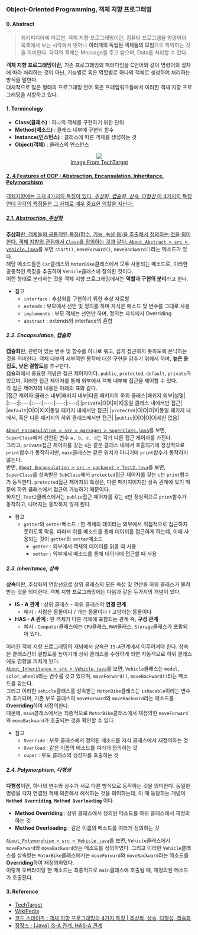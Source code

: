 ### Object-Oriented Programming, 객체 지향 프로그래밍

#### 0. Abstract
> 위키피디아에 따르면, 객체 지향 프로그래밍이란, 컴퓨터 프로그램을 명령어의 목록에서 보는 시각에서 벗어나 **여러개의 독립된 객체들의 모임**으로 파악하는 것을 의미한다. 각각의 객체는 Message를 주고 받으며, Data를 처리할 수 있다.

**객체 지향 프로그래밍이란,** 기존 프로그래밍의 패러다임을 C언어와 같이 명령어의 절차에 따라 처리하는 것이 아닌, 기능별로 혹은 역할별로 하나의 객체로 생성하여 처리하는 방식을 말한다.  
대체적으로 많은 형태의 프로그래밍 언어 혹은 프레임워크들에서 이러한 객체 지향 프로그래밍을 지향하고 있다.  

#### 1. Terminology
- **Class(클래스)** : 하나의 객체를 구현하기 위한 단위
- **Method(메소드)** : 클래스 내부에 구현되 함수
- **Instance(인스턴스)** : 클래스에 따른 객체를 생성하는 것
- **Object(객체)** : 클래스의 인스턴스
<p align="center">
    <img src="https://github.com/IIIBreakeRIII/OOP-Concept/assets/89850286/cbe6e39f-4402-4ab3-919c-1703a68872da">
    <br>
    <a href="https://www.techtarget.com/searchapparchitecture/definition/object-oriented-programming-OOP">Image From TechTarget
</p>

#### 2. 4 Features of OOP : Abstraction, Encapsulation, Inheritance, Polymorphism
객체지향에는 크게 4가지의 특징이 있다. *추상화, 캡슐화, 상속, 다형성* 이 4가지의 특징인데 각각의 특징들은 그 자체로 매우 중요한 역할을 지닌다.

##### 2.1. Abstraction, 추상화
**추상화**란, 객체들의 공통적인 특징(함수, 기능, 속성 등)을 추출해서 정의하는 것을 의미한다. 객체 지향의 관점에서 `Class`를 정의하는 것과 같다.
[`About_Abstract > src > Vehicle.java`](https://github.com/IIIBreakeRIII/OOP-Concept/blob/main/About_Abstract/src/Vehicle.java)를 보면 `start()`, `moveForward()`, `moveBackward()`라는 메소드가 있다.  
해당 메소드들은 `Car`클래스와 `MotorBike`클래스에서 모두 사용되는 메소드로, 이러한 공통적인 특징을 추출하여 `Vehicle`클래스에 정의한 것이다.  
이런 형태로 분리하는 것을 객체 지향 프로그래밍에서는 **역할과 구현의 분리**라고 한다.

- 참고
    - `interface` : 추상화를 구현하기 위한 추상 자료형
    - `extends` : 부모에서 선언 및 정의를 하며 자식은 메소드 및 변수를 그대로 사용
    - `implements` : 부모 객체는 선언만 하며, 정의는 자식에서 Overriding
    - `abstract` : extends와 interface의 혼합

##### 2.2. Encapsulation, 캡슐화
**캡슐화**란, 관련이 있는 변수 및 함수를 하나로 묶고, 쉽게 접근하지 못하도록 은닉하는 것을 의미한다. 객체 내부의 세부적인 동작에 대한 구현을 감추기 위해서 하며, **높은 응집도, 낮은 결합도**를 추구한다.  
캡슐화에서 중요한 개념은 접근 제어자이다. `public`, `protected`, `default`, `private`가 있으며, 이러한 접근 제어자를 통해 외부에서 객체 내부에 접근을 제어할 수 있다.  
각 접근 제어자의 내용은 아래의 표와 같다.  
|접근 제어자|클래스 내부|패키지 내부|다른 패키지의 하위 클래스|패키지 외부|설명|
|:---:|:---:|:---:|:---:|:---:|:---:|
|`private`|O|X|X|X|동일 클래스 내에서만 접근|
|`default`|O|O|X|X|동일 패키지 내에서만 접근|
|`protected`|O|O|O|X|동일 패키지 내에서, 혹은 다른 패키지의 하위 클래스에서만 접근|
|`public`|O|O|O|O|제한 없음|

[`About_Encapsulation > src > package1 > SuperClass.java`](https://github.com/IIIBreakeRIII/OOP-Concept/blob/main/About_Encapsulation/src/package1/SuperClass.java)를 보면, `SuperClass`에서 선언된 변수 `a, b, c, d`는 각기 다른 접근 제어자를 가진다.  
그리고, `private`접근 제어자를 갖는 `a`는 같은 클래스 내에서 호출되기에 정상적으로 `print`함수가 동작하지만, `main`클래스는 같은 위치가 아니기에 `print`함수가 동작하지 않는다.  
반면, [`About_Encapsulation > src > package2 > Test2.java`](https://github.com/IIIBreakeRIII/OOP-Concept/blob/main/About_Encapsulation/src/package2/Test2.java)를 보면, `SuperClass`를 상속받은 `SubClass`에서 `protected`접근 제어자를 갖는 `c`는 `print`함수가 동작한다. `protected`접근 제어자의 특징은, 다른 패키지이지만 상속 관계에 있기 때문에 하위 클래스에서 접근이 가능하기 때문이다.  
하지만, `Test2`클래스에서는 `public`접근 제어자를 갖는 `d`만 정상적으로 `print`함수가 동작하고, 나머지는 동작하지 않게 된다.  
- 참고
    - `getter`와 `setter`메소드 : 한 객체의 데이터는 외부에서 직접적으로 접근하지 못하도록 막음. 따라서 이를 메소드를 통해 데이터를 접근하게 하는데, 이때 사용되는 것이 `getter`와 `setter`메소드
        - `getter` : 외부에서 객체의 데이터를 읽을 때 사용
        - `setter` : 외부에서 메소드를 통해 데이터에 접근할 때 사용

##### 2.3. Inheritance, 상속
**상속**이란, 추상화의 연장선으로 상위 클래스의 모든 속성 및 연산을 하위 클래스가 물려받는 것을 의미한다. 객체 지향 프로그래밍에는 다음과 같은 두가지의 개념이 있다.
- **IS - A 관계** : 상위 클래스 - 하위 클래스의 **연결 관계**
    - 예시 : 사람은 동물이다 / 개는 동물이다 / 고양이는 동물이다
- **HAS - A 관계** : 한 객체가 다른 객체에 포함되는 관계 즉, **구성 관계**
    - 예시 : `Computer`클래스에는 `CPU`클래스, `RAM`클래스, `Storage`클래스가 포함되어 있다.

이러한 객체 지향 프로그래밍의 개념에서 상속은 `IS-A`관계에서 이루어져야 한다. 상속은 클래스간의 결합도를 높이기에 상위 클래스를 수정하게 되면 자동적으로 하위 클래스에도 영향을 끼치게 된다.  
[`About_Inheritance > src > Vehicle.java`](https://github.com/IIIBreakeRIII/OOP-Concept/blob/main/About_Inheritance/src/Vehicle.java)를 보면, `Vehicle`클래스는 `model`, `color`, `wheels`라는 변수를 갖고 있으며, `moveForward()`, `moveBackward()`라는 메소드를 갖는다.  
그리고 이러한 `Vehicle`클래스를 상속받는 `MotorBike`클래스는 `isRaceble`이라는 변수가 추가되며, 기존 부모 클래스의 `moveForward`와 `moveBackward`라는 메소드를 **Overriding**하여 재정의한다.  
때문에, `main`클래스에서는 최종적으로 `MotorBike`클래스에서 재정의한 `moveForward`와 `moveBackward`가 호출되는 것을 확인할 수 있다.
- 참고
    - `Override` : 부모 클래스에서 정의된 메소드를 자식 클래스에서 재정의하는 것
    - `Overload` : 같은 이름의 메소드를 여러개 정의하는 것
    - `super` : 부모 클래스의 생성자를 호출하는 것

##### 2.4. Polymorphism, 다형성
**다형성**이란, 하나의 변수와 상수가 서로 다른 방식으로 동작하는 것을 의미한다. 동일한 명령을 각자 연결된 객체 의존해서 해석하는 것을 의미하는데, 이 때 등장하는 개념이 **`Method Overriding`**, **`Method Overloading`** 이다.  
- **Method Overriding** : 상위 클래스에서 정의된 메소드를 하위 클래스에서 재정의하는 것
- **Method Overloading** : 같은 이름의 메소드를 여러개 정의하는 것

[`About_Polymorphism > src > Vehicle.java`](https://github.com/IIIBreakeRIII/OOP-Concept/blob/main/About_Polymorphism/src/Vehicle.java)를 보면, `Vehicle`클래스에서 `moveForward`와 `moveBackward`라는 메소드를 정의하였다. 그리고 이러한 `Vehicle`클래스를 상속받는 `MotorBike`클래스에서는 `moveForward`와 `moveBackward`라는 메소드를 **Overriding**하여 재정의하였다.  
이렇게 오버라이딩 한 메소드는 최종적으로 `main`클래스에 호출될 때, 재정의된 메소드가 호출된다.

#### 3. Reference
- [TechTarget](https://www.techtarget.com/searchapparchitecture/definition/object-oriented-programming-OOP)
- [WikiPedia](https://ko.wikipedia.org/wiki/%EA%B0%9D%EC%B2%B4_%EC%A7%80%ED%96%A5_%ED%94%84%EB%A1%9C%EA%B7%B8%EB%9E%98%EB%B0%8D)
- [코드 스테이츠 : 객체 지향 프로그래밍의 4가지 특징 | 추상화, 상속, 다형성, 캡슐화](https://www.codestates.com/blog/content/%EA%B0%9D%EC%B2%B4-%EC%A7%80%ED%96%A5-%ED%94%84%EB%A1%9C%EA%B7%B8%EB%9E%98%EB%B0%8D-%ED%8A%B9%EC%A7%95)
- [장장스 : [Java] IS-A 관계, HAS-A 관계](https://zangzangs.tistory.com/44)
